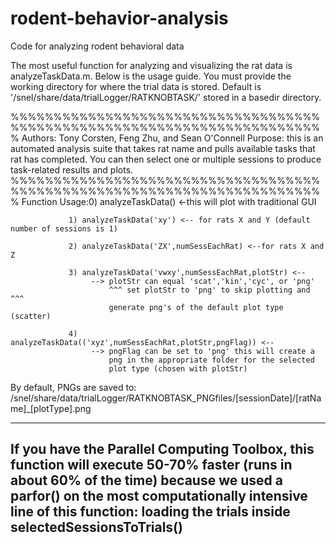# rodent-behavior-analysis
Code for analyzing rodent behavioral data

The most useful function for analyzing and visualizing the rat data is analyzeTaskData.m. Below is the usage guide. 
You must provide the working directory for where the trial data is stored. 
Default is '/snel/share/data/trialLogger/RATKNOBTASK/' stored in a basedir directory.

 %%%%%%%%%%%%%%%%%%%%%%%%%%%%%%%%%%%%%%%%%%%%%%%%%%%%%%%%%%%%%%%%%%%%%%%%%
  Authors: Tony Corsten, Feng Zhu, and Sean O'Connell
  Purpose: this is an automated analysis suite that takes rat name and
  pulls available tasks that rat has completed. You can then select one or
  multiple sessions to produce task-related results and plots.
 %%%%%%%%%%%%%%%%%%%%%%%%%%%%%%%%%%%%%%%%%%%%%%%%%%%%%%%%%%%%%%%%%%%%%%%%%
  Function Usage:0) analyzeTaskData() <-this will plot with traditional GUI
 
                 1) analyzeTaskData('xy') <-- for rats X and Y (default number of sessions is 1)
 
                 2) analyzeTaskData('ZX',numSessEachRat) <--for rats X and Z
 
                 3) analyzeTaskData('vwxy',numSessEachRat,plotStr) <--
                      --> plotStr can equal 'scat','kin','cyc', or 'png'
                          ^^^ set plotStr to 'png' to skip plotting and ^^^
                          generate png's of the default plot type (scatter)
 
                 4) analyzeTaskData(('xyz',numSessEachRat,plotStr,pngFlag)) <--
                      --> pngFlag can be set to 'png' this will create a
                          png in the appropriate folder for the selected
                          plot type (chosen with plotStr)
 
  By default, PNGs are saved to:
  /snel/share/data/trialLogger/RATKNOBTASK_PNGfiles/[sessionDate]/[ratName]_[plotType].png
  
  -------------------------------------------------------------------------
  If you have the Parallel Computing Toolbox, this function will execute
  50-70% faster (runs in about 60% of the time) because we used a parfor()
  on the most computationally intensive line of this function: loading the
  trials inside selectedSessionsToTrials()
  -------------------------------------------------------------------------
